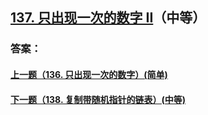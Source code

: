 ## [137. 只出现一次的数字 II](https://leetcode-cn.com/problems/merge-two-sorted-lists/)（中等）





### 答案：



#### [上一题（136. 只出现一次的数字）(简单)](https://github.com/sdwwld/leetCode/blob/master/src/main/java/com/wld/java/leetcode/leetCode0136.md)

#### [下一题（138. 复制带随机指针的链表）(中等)](https://github.com/sdwwld/leetCode/blob/master/src/main/java/com/wld/java/leetcode/leetCode0138.md)